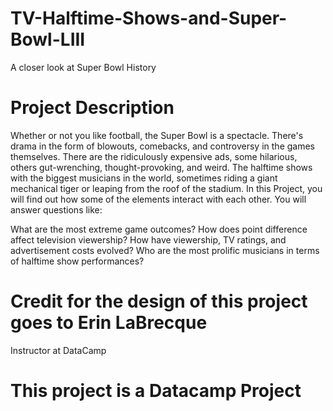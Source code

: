 # TV-Halftime-Shows-and-Super-Bowl-LIII
A closer look at Super Bowl History
# Project Description
Whether or not you like football, the Super Bowl is a spectacle. There's drama in the form of blowouts, comebacks, and controversy in the games themselves. There are the ridiculously expensive ads, some hilarious, others gut-wrenching, thought-provoking, and weird. The halftime shows with the biggest musicians in the world, sometimes riding a giant mechanical tiger or leaping from the roof of the stadium. In this Project, you will find out how some of the elements interact with each other. You will answer questions like:

What are the most extreme game outcomes?
How does point difference affect television viewership?
How have viewership, TV ratings, and advertisement costs evolved?
Who are the most prolific musicians in terms of halftime show performances?

# Credit for the design of this project goes to Erin LaBrecque
Instructor at DataCamp

# This project is a Datacamp Project
